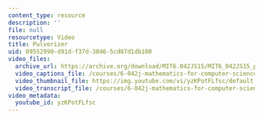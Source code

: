 ```yaml
---
content_type: resource
description: ''
file: null
resourcetype: Video
title: Pulverizer
uid: 09552990-d91d-f37d-3846-5cd87d1db100
video_files:
  archive_url: https://archive.org/download/MIT6.042JS15/MIT6_042JS15_pulverizer_ipod.mp4
  video_captions_file: /courses/6-042j-mathematics-for-computer-science-spring-2015/63cc3c3f26ca5fccbd3ac9de8e97a034_yzKPotFLfsc.vtt
  video_thumbnail_file: https://img.youtube.com/vi/yzKPotFLfsc/default.jpg
  video_transcript_file: /courses/6-042j-mathematics-for-computer-science-spring-2015/f1eb460264639669ab206a1838c9f0e9_yzKPotFLfsc.pdf
video_metadata:
  youtube_id: yzKPotFLfsc
---
```

